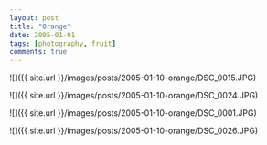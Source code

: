 ```yaml
---
layout: post
title: "Orange"
date: 2005-01-01
tags: [photography, fruit]
comments: true
---
```

![]({{ site.url }}/images/posts/2005-01-10-orange/DSC_0015.JPG)

![]({{ site.url }}/images/posts/2005-01-10-orange/DSC_0024.JPG)

![]({{ site.url }}/images/posts/2005-01-10-orange/DSC_0001.JPG)

![]({{ site.url }}/images/posts/2005-01-10-orange/DSC_0026.JPG)

